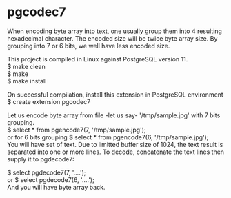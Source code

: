 # pgcodec7
When encoding byte array into text, one usually group them into 4 resulting hexadecimal character. The encoded size will be twice byte array size.
By grouping into 7 or 6 bits, we well have less encoded size.

This project is compiled in Linux against PostgreSQL version 11.<br />
$ make clean<br />
$ make<br />
$ make install<br />

On successful compilation, install this extension in PostgreSQL environment<br />
$ create extension pgcodec7<br />

Let us encode byte array from file -let us say- '/tmp/sample.jpg' with 7 bits grouping.<br />
$ select * from pgencode7(7, '/tmp/sample.jpg');<br />
or for 6 bits grouping
$ select * from pgencode7(6, '/tmp/sample.jpg');<br />
You will have set of text. Due to limitted buffer size of 1024, the text result is separated into one or more lines.
To decode, concatenate the text lines then supply it to pgdecode7:

$ select pgdecode7(7, '....<encoded text>');<br />
or
$ select pgdecode7(6, '....<encoded text>');<br />
And you will have byte array back.

